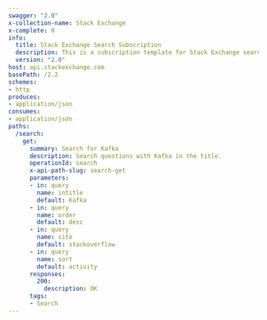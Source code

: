 ```yaml
---
swagger: "2.0"
x-collection-name: Stack Exchange
x-complete: 0
info:
  title: Stack Exchange Search Subscription
  description: This is a subscription template for Stack Exchange search.
  version: "2.0"
host: api.stackexchange.com
basePath: /2.2
schemes:
- http
produces:
- application/json
consumes:
- application/json
paths:
  /search:
    get:
      summary: Search for Kafka
      description: Search questions with Kafka in the title.
      operationId: search
      x-api-path-slug: search-get
      parameters:
      - in: query
        name: intitle
        default: Kafka
      - in: query
        name: order
        default: desc
      - in: query
        name: site
        default: stackoverflow
      - in: query
        name: sort
        default: activity
      responses:
        200:
          description: OK
      tags:
      - Search
---
```

